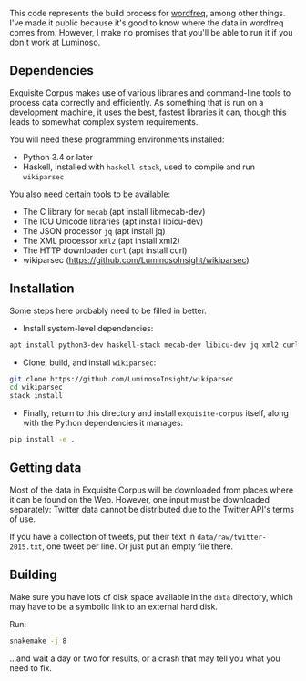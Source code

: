 This code represents the build process for [wordfreq][], among other things.
I've made it public because it's good to know where the data in wordfreq comes
from. However, I make no promises that you'll be able to run it if you don't
work at Luminoso.

[wordfreq]: https://github.com/LuminosoInsight/wordfreq

## Dependencies

Exquisite Corpus makes use of various libraries and command-line tools to
process data correctly and efficiently. As something that is run on a
development machine, it uses the best, fastest libraries it can, though this
leads to somewhat complex system requirements.

You will need these programming environments installed:

- Python 3.4 or later
- Haskell, installed with `haskell-stack`, used to compile and run `wikiparsec`

You also need certain tools to be available:

- The C library for `mecab` (apt install libmecab-dev)
- The ICU Unicode libraries (apt install libicu-dev)
- The JSON processor `jq` (apt install jq)
- The XML processor `xml2` (apt install xml2)
- The HTTP downloader `curl` (apt install curl)
- wikiparsec (https://github.com/LuminosoInsight/wikiparsec)


## Installation

Some steps here probably need to be filled in better.

- Install system-level dependencies:

```sh
apt install python3-dev haskell-stack mecab-dev libicu-dev jq xml2 curl
```

- Clone, build, and install `wikiparsec`:

```sh
git clone https://github.com/LuminosoInsight/wikiparsec
cd wikiparsec
stack install
```

- Finally, return to this directory and install `exquisite-corpus` itself,
  along with the Python dependencies it manages:

```sh
pip install -e .
```

## Getting data

Most of the data in Exquisite Corpus will be downloaded from places where it
can be found on the Web. However, one input must be downloaded separately:
Twitter data cannot be distributed due to the Twitter API's terms of use.

If you have a collection of tweets, put their text in
`data/raw/twitter-2015.txt`, one tweet per line. Or just put an empty file
there.


## Building

Make sure you have lots of disk space available in the `data` directory, which
may have to be a symbolic link to an external hard disk.

Run:

```sh
snakemake -j 8
```

...and wait a day or two for results, or a crash that may tell you what you need to fix.
